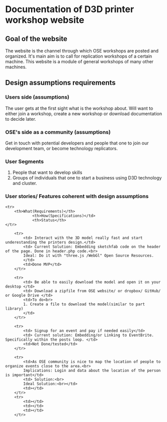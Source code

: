 # Documentation of D3D printer workshop website
## Goal of the website
The website is the channel  through which OSE workshops are posted and organized.
It's main aim is to call for replication workshops of a certain machine.
This website is a module of general workshops of many other machines.
## Design assumptions requirements
### Users side (assumptions)
The user gets at the first sight what is the workshop about.
Will want to either join a workshop, create a new workshop or download documentation to decide later.
### OSE's side as a community (assumptions)
Get in touch with potential developers and people that one to join our development team, or become technology replicators.
### User Segments
1. People that want to develop skills
2. Groups of individuals that one to start a business using D3D technology and cluster.
### User stories/ Features coherent with design assumptions

<table>

    <tr>
        <th>What(Requirements)</th>
				<th>How(Specifications)</td>
				<th>Status</th>
    </tr>

		<tr>
			<td> Interact with the 3D model really fast and start underestanding the printers design.</td>
			<td> Current Solution: Embedding sketchfab code on the header of the page. Done in header.php code.<br>
			Ideal: Do it with "three.js /WebGl" Open Source Resources.
			</td>
			<td>Done MVP</td>
		</tr>

		<tr>
			<td> Be able to easily download the model and open it on your desktop </td>
			<td> Download a zipfile from OSE website/ or dropbox/ GitHub/ or Google Drive </td>
			<td>To do<br>
			1. Create a file to download the model(similar to part library)
			</td>
		</tr>

		<tr>
			<td> Signup for an event and pay if needed easily</td>
			<td> Current solution: Embedding/or Linking to EventBrite. Specifically within the posts loop. </td>
			<td>Not Done/tested</td>
		</tr>

		<tr>
			<td>As OSE community is nice to map the location of people to organize events close to the area.<br>
			Implications: Login and data about the location of the person is important</td>
			<td> Solution:<br>
			Ideal Solution:<br></td>
			<td></td>
		</tr>
		<tr>
			<td></td>
			<td></td>
			<td></td>
		</tr>
</table>
